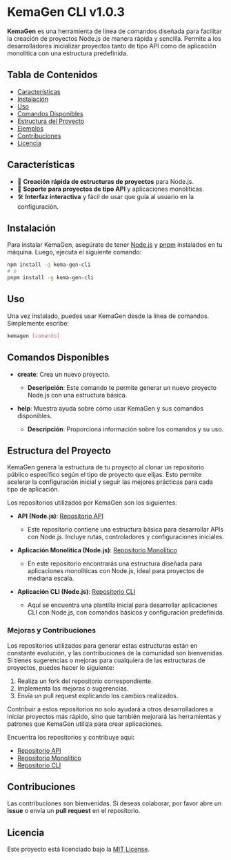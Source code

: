 # KemaGen CLI v1.0.3

**KemaGen** es una herramienta de línea de comandos diseñada para facilitar la creación de proyectos Node.js de manera rápida y sencilla. Permite a los desarrolladores inicializar proyectos tanto de tipo API como de aplicación monolítica con una estructura predefinida.

## Tabla de Contenidos
- [Características](#características)
- [Instalación](#instalación)
- [Uso](#uso)
- [Comandos Disponibles](#comandos-disponibles)
- [Estructura del Proyecto](#estructura-del-proyecto)
- [Ejemplos](#ejemplos)
- [Contribuciones](#contribuciones)
- [Licencia](#licencia)

## Características
- 🚀 **Creación rápida de estructuras de proyectos** para Node.js.
- 🔌 **Soporte para proyectos de tipo API** y aplicaciones monolíticas.
- 🛠️ **Interfaz interactiva** y fácil de usar que guía al usuario en la configuración.

## Instalación
Para instalar KemaGen, asegúrate de tener [Node.js](https://nodejs.org/) y [pnpm](https://pnpm.js.org/) instalados en tu máquina. Luego, ejecuta el siguiente comando:

```bash
npm install -g kema-gen-cli
# o
pnpm install -g kema-gen-cli
```

## Uso
Una vez instalado, puedes usar KemaGen desde la línea de comandos. Simplemente escribe:

```bash
kemagen [comando]
```

## Comandos Disponibles
- **create**: Crea un nuevo proyecto.
  - **Descripción**: Este comando te permite generar un nuevo proyecto Node.js con una estructura básica.
  
- **help**: Muestra ayuda sobre cómo usar KemaGen y sus comandos disponibles.
  - **Descripción**: Proporciona información sobre los comandos y su uso.

## Estructura del Proyecto

KemaGen genera la estructura de tu proyecto al clonar un repositorio público específico según el tipo de proyecto que elijas. Esto permite acelerar la configuración inicial y seguir las mejores prácticas para cada tipo de aplicación.

Los repositorios utilizados por KemaGen son los siguientes:

- **API (Node.js)**: [Repositorio API](https://github.com/martinezpke/API-FILE-STRUCTURE)
    - Este repositorio contiene una estructura básica para desarrollar APIs con Node.js. Incluye rutas, controladores y configuraciones iniciales.
  
- **Aplicación Monolítica (Node.js)**: [Repositorio Monolítico](https://github.com/martinezpke/APP-MONOLITICA-FILE-STRUCTURE)
    - En este repositorio encontrarás una estructura diseñada para aplicaciones monolíticas con Node.js, ideal para proyectos de mediana escala.

- **Aplicación CLI (Node.js)**: [Repositorio CLI](https://github.com/martinezpke/CLI-APP-FILE-STRUCTURE)
    - Aquí se encuentra una plantilla inicial para desarrollar aplicaciones CLI con Node.js, con comandos básicos y configuración predefinida.

### Mejoras y Contribuciones

Los repositorios utilizados para generar estas estructuras están en constante evolución, y las contribuciones de la comunidad son bienvenidas. Si tienes sugerencias o mejoras para cualquiera de las estructuras de proyectos, puedes hacer lo siguiente:

1. Realiza un fork del repositorio correspondiente.
2. Implementa las mejoras o sugerencias.
3. Envía un pull request explicando los cambios realizados.

Contribuir a estos repositorios no solo ayudará a otros desarrolladores a iniciar proyectos más rápido, sino que también mejorará las herramientas y patrones que KemaGen utiliza para crear aplicaciones.

Encuentra los repositorios y contribuye aquí:
- [Repositorio API](https://github.com/martinezpke/API-FILE-STRUCTURE)
- [Repositorio Monolítico](https://github.com/martinezpke/APP-MONOLITICA-FILE-STRUCTURE)
- [Repositorio CLI](https://github.com/martinezpke/CLI-APP-FILE-STRUCTURE)

## Contribuciones
Las contribuciones son bienvenidas. Si deseas colaborar, por favor abre un **issue** o envía un **pull request** en el repositorio.

## Licencia
Este proyecto está licenciado bajo la [MIT License](LICENSE).
